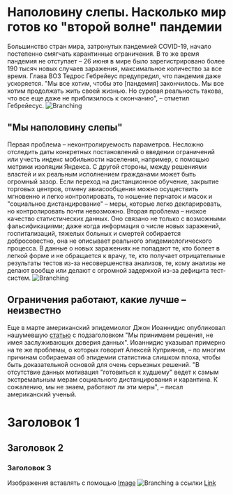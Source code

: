 # Наполовину слепы. Насколько мир готов ко "второй волне" пандемии
Большинство стран мира, затронутых пандемией COVID-19, начало постепенно смягчать карантинные ограничения. В то же время пандемия не отступает –
26 июня в мире было зарегистрировано более 190 тысяч новых случаев заражения, максимальное количество за все время. Глава ВОЗ Тедрос Гебрейеус предупредил, что пандемия даже ускоряется. "Мы все хотим, чтобы это [пандемия] закончилось. Мы все хотим продолжать жить своей жизнью. Но суровая реальность такова, что все еще даже не приблизилось к окончанию", – отметил Гебрейесус. 
![Branching](https://gdb.rferl.org/F82EBC61-C2D9-4C54-8B68-62A6AD8E7ED8_w1023_r1_s.jpg)
## "Мы наполовину слепы"
Первая проблема – неконтролируемость параметров. Несложно отследить даты конкретных постановлений о введении ограничений или учесть индекс мобильности населения, например, с помощью метрики изоляции Яндекса. С другой стороны, между решениями властей и их реальным исполнением гражданами может быть огромный зазор. Если переход на дистанционное обучение, закрытие торговых центров, отмену авиасообщения можно осуществить мгновенно и легко контролировать, то ношение перчаток и масок и "социальное дистанцирование" – меры, которые легко декларировать, но контролировать почти невозможно.
Вторая проблема – низкое качество статистических данных. Оно связано не только с возможными фальсификациями; даже когда информация о числе новых заражений, госпитализаций, тяжелых больных и смертей собирается добросовестно, она не описывает реального эпидемиологического процесса. В данные о новых заражениях не попадают те, кто болеет в легкой форме и не обращается к врачу, те, кто получает отрицательные результаты тестов из-за несовершенства анализов, те, кому анализы не делают вообще или делают с огромной задержкой из-за дефицита тест-систем.
![Branching](https://gdb.rferl.org/251F3B64-56C3-4268-ABF0-39E7C8A50364_w650_r0_s.jpg)
## Ограничения работают, какие лучше – неизвестно
Еще в марте американский эпидемиолог Джон Иоаннидис опубликовал нашумевшую [статью](https://www.statnews.com/2020/03/17/a-fiasco-in-the-making-as-the-coronavirus-pandemic-takes-hold-we-are-making-decisions-without-reliable-data/) с подзаголовком "Мы принимаем решения, не имея заслуживающих доверия данных". Иоаннидис указывал примерно на те же проблемы, о которых говорит Алексей Куприянов, – по многим причинам собираемая об эпидемии статистика слишком плоха, чтобы быть доказательной основой для очень серьезных решений. "В отсутствие данных мотивация "готовиться к худшему" ведет к самым экстремальным мерам социального дистанцирования и карантина. К сожалению, мы не знаем, работают ли эти меры", – писал американский ученый.



# Заголовок 1
## Заголовок 2
### Заголовок 3

Изображения вставлять с помощью
[Image](src)
![Branching](templimg.jpg)
а ссылки
[Link](url)
